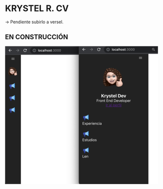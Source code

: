 # KRYSTEL R. CV

-> Pendiente subirlo a versel.

## EN CONSTRUCCIÓN

<img
    src="src/preview.png"
/>
